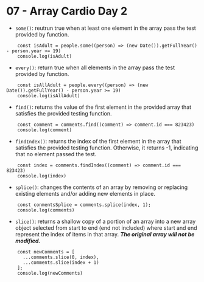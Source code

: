 # 07 - Array Cardio Day 2

* `some()`: reutrun true when at least one element in the array pass the test provided by function.
```
    const isAdult = people.some((person) => (new Date()).getFullYear() - person.year >= 19)
    console.log(isAdult)
```

* `every()`: return true when all elements in the array pass the test provided by function.
```
    const isAllAdult = people.every((person) => (new Date()).getFullYear() - person.year >= 19)
    console.log(isAllAdult)

```

* `find()`: returns the value of the first element in the provided array that satisfies the provided testing function.
```
    const comment = comments.find((comment) => comment.id === 823423)
    console.log(comment)
```

* `findIndex()`: returns the index of the first element in the array that satisfies the provided testing function. Otherwise, it returns -1, indicating that no element passed the test.
```
    const index = comments.findIndex((comment) => comment.id === 823423)
    console.log(index)
```

* `splice()`: changes the contents of an array by removing or replacing existing elements and/or adding new elements in place.
```
    const conmentsSplice = comments.splice(index, 1);
    console.log(comments)
```

* `slice()`: returns a shallow copy of a portion of an array into a new array object selected from start to end (end not included) where start and end represent the index of items in that array. ***The original array will not be modified.***
```
    const newComments = [
      ...comments.slice(0, index),
      ...comments.slice(index + 1)
    ];
    console.log(newComments)
```